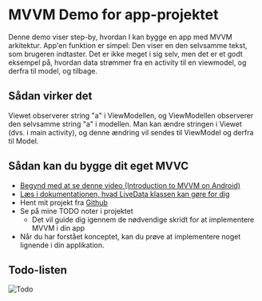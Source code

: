 # MVVM Demo for app-projektet

Denne demo viser step-by, hvordan I kan bygge en app med MVVM arkitektur. App'en funktion er simpel: Den viser en den selvsamme tekst, som brugeren indtaster. Det er ikke meget i sig selv, men det er et godt eksempel på, hvordan data strømmer fra en activity til en viewmodel, og derfra til model, og tilbage. 

## Sådan virker det
Viewet observerer string "a" i ViewModellen, og ViewModellen observerer den selvsamme string "a" i modellen. Man kan ændre stringen i Viewet (dvs. i main activity), og denne ændring vil sendes til ViewModel og derfra til Model. 

## Sådan kan du bygge dit eget MVVC
* [Begynd med at se denne video (Introduction to MVVM on Android)](https://www.youtube.com/watch?v=_T4zjIEkGOM) 
* [Læs i dokumentationen, hvad LiveData klassen kan gøre for dig](https://developer.android.com/topic/libraries/architecture/livedata)
* Hent mit projekt fra [Github](https://github.com/andracs/MVVM-demo-for-app-projektet)
* Se på mine TODO noter i projektet
  * Det vil guide dig igennem de nødvendige skridt for at implementere MVVM i din app
* Når du har forstået konceptet, kan du prøve at implementere noget lignende i din applikation.

## Todo-listen
![Todo](https://github.com/andracs/MVVM-demo-for-app-projektet/blob/82c694f2b2074982abcb9a8681455e9957f0befc/docs/Sk%C3%A6rmbillede%202019-03-05%20kl.%2014.51.48.png?raw=true)
